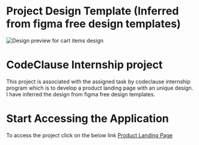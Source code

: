 # Project Design Template (Inferred from figma free design templates)
![Design preview for cart items design](./design/Landing-Page-1.png)


# CodeClause Internship project
This project is associated with the assigned task by codeclause internship program which is to develop a product landing page with an unique design. I have inferred the design from figma free design templates.

# Start Accessing the Application
To access the project click on the below link
[Product Landing Page](https://productlandingpage-a71fc.web.app/)